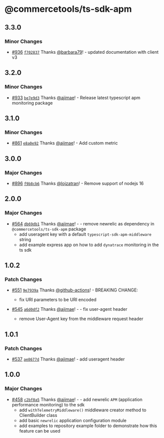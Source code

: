 # @commercetools/ts-sdk-apm

## 3.3.0

### Minor Changes

- [#936](https://github.com/commercetools/commercetools-sdk-typescript/pull/936) [`f702837`](https://github.com/commercetools/commercetools-sdk-typescript/commit/f702837c3ec7fde11641c94abb5ed4dab138acf9) Thanks [@barbara79](https://github.com/barbara79)! - updated documentation with client v3

## 3.2.0

### Minor Changes

- [#933](https://github.com/commercetools/commercetools-sdk-typescript/pull/933) [`be7e9d3`](https://github.com/commercetools/commercetools-sdk-typescript/commit/be7e9d39fb01c696ecb5c5056e50f1376900405d) Thanks [@ajimae](https://github.com/ajimae)! - Release latest typescript apm monitoring package

## 3.1.0

### Minor Changes

- [#861](https://github.com/commercetools/commercetools-sdk-typescript/pull/861) [`e8a0e92`](https://github.com/commercetools/commercetools-sdk-typescript/commit/e8a0e928e2ab48bd47d6ff6384f385b24e485755) Thanks [@ajimae](https://github.com/ajimae)! - Add custom metric

## 3.0.0

### Major Changes

- [#896](https://github.com/commercetools/commercetools-sdk-typescript/pull/896) [`f9b8cb6`](https://github.com/commercetools/commercetools-sdk-typescript/commit/f9b8cb605d99fe5ece13bdc3c152eb4818e19b3b) Thanks [@lojzatran](https://github.com/lojzatran)! - Remove support of nodejs 16

## 2.0.0

### Major Changes

- [#564](https://github.com/commercetools/commercetools-sdk-typescript/pull/564) [`db69db1`](https://github.com/commercetools/commercetools-sdk-typescript/commit/db69db1f2a1f6ca69858c272f3905b96b6180bd2) Thanks [@ajimae](https://github.com/ajimae)! - - remove newrelic as dependency in `@commercetools/ts-sdk-apm` package
  - add useragent key with a default `typescript-sdk-apm-middleware` string
  - add example express app on how to add `dynatrace` monitoring in the ts sdk

## 1.0.2

### Patch Changes

- [#551](https://github.com/commercetools/commercetools-sdk-typescript/pull/551) [`9e7939a`](https://github.com/commercetools/commercetools-sdk-typescript/commit/9e7939a1df234fd1f4f77c60f4ff75b31d7fc3fd) Thanks [@github-actions](https://github.com/apps/github-actions)! - BREAKING CHANGE:

  - fix URI parameters to be URI encoded

- [#545](https://github.com/commercetools/commercetools-sdk-typescript/pull/545) [`a6d0df2`](https://github.com/commercetools/commercetools-sdk-typescript/commit/a6d0df2034b72504db2aa2d13a8d3726d97cc881) Thanks [@ajimae](https://github.com/ajimae)! - - fix user-agent header
  - remove User-Agent key from the middleware request header

## 1.0.1

### Patch Changes

- [#537](https://github.com/commercetools/commercetools-sdk-typescript/pull/537) [`ae8677d`](https://github.com/commercetools/commercetools-sdk-typescript/commit/ae8677d8ac1d28bdfb367ab8929c71686a7142ce) Thanks [@ajimae](https://github.com/ajimae)! - add useragent header

## 1.0.0

### Major Changes

- [#458](https://github.com/commercetools/commercetools-sdk-typescript/pull/458) [`c2bf0a5`](https://github.com/commercetools/commercetools-sdk-typescript/commit/c2bf0a5cac18fdcf181dacc8c6714eb760704523) Thanks [@ajimae](https://github.com/ajimae)! - - add newrelic `APM` (application performance monitoring) to the sdk
  - add `withTelemetryMiddleware()` middleware creator method to ClientBuilder class
  - add basic `newrelic` application configuration module
  - add examples to repository example folder to demonstrate how this feature can be used
